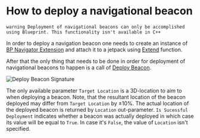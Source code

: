 # How to deploy a navigational beacon

``warning
Deployment of navigational beacons can only be accomplished using Blueprint. This functionality isn't available in C++
``

In order to deploy a navigation beacon one needs to create an instance of [BP Navigator Extension](api/blueprint/<Content>/BP_Navigator_Extension "BP Navigator Extension") and attach it to a jetpack using [Extend](api/blueprint/Jetpack/Jetpack/Extend "Extend") function.

After that the only thing that needs to be done in order for deployment of navigational beacons to happen is a call of [Deploy Beacon](api/blueprint/<Content>/BP_Navigator_Extension/Deploy_Beacon "Deploy Beacon").

![Deploy Beacon Signature](images/Deploy_Beacon.png)

The only available parameter `Target Location` is a 3D-location to aim to when deploying a beacon. Note, that the resultant location of the beacon deployed may differ from `Target Location` by ±10%. The actual location of the deployed beacon is returned by `Location` out-parameter. `Is Sucessful Deployment` indicates whether a beacon was actually deployed in which case its value will be equal to `True`. In case it's `False`, the value of `Location` isn't specified.
